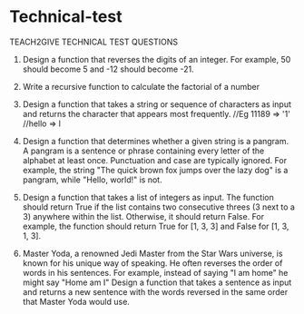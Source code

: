 # Technical-test
TEACH2GIVE TECHNICAL TEST
QUESTIONS 
1. Design a function that reverses the digits of an integer. For example, 50 
should become 5 and -12 should become -21. 

2. Write a recursive function to calculate the factorial of a number 

3. Design a function that takes a string or sequence of characters as input and 
returns the character that appears most frequently. 
//Eg 11189 => '1' 
//hello => l 

4. Design a function that determines whether a given string is a pangram. A 
pangram is a sentence or phrase containing every letter of the alphabet at 
least once. Punctuation and case are typically ignored. For example, the 
string "The quick brown fox jumps over the lazy dog" is a pangram, while 
"Hello, world!" is not. 

5. Design a function that takes a list of integers as input. The function should 
return True if the list contains two consecutive threes (3 next to a 3) anywhere 
within the list. Otherwise, it should return False. For example, the function 
should return True for [1, 3, 3] and False for [1, 3, 1, 3]. 

6. Master Yoda, a renowned Jedi Master from the Star Wars universe, is known 
for his unique way of speaking. He often reverses the order of words in his 
sentences. For example, instead of saying "I am home" he might say "Home 
am I" Design a function that takes a sentence as input and returns a new 
sentence with the words reversed in the same order that Master Yoda would 
use. 

